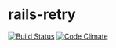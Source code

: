 # rails-retry 
[![Build Status](https://travis-ci.org/xiao0720/rails-retry.svg?branch=master)](https://travis-ci.org/xiao0720/rails-retry)
[![Code Climate](https://codeclimate.com/github/xiao0720/rails-retry/badges/gpa.svg)](https://codeclimate.com/github/xiao0720/rails-retry)
